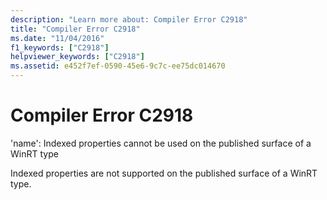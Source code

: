```yaml
---
description: "Learn more about: Compiler Error C2918"
title: "Compiler Error C2918"
ms.date: "11/04/2016"
f1_keywords: ["C2918"]
helpviewer_keywords: ["C2918"]
ms.assetid: e452f7ef-0590-45e6-9c7c-ee75dc014670
---
```

# Compiler Error C2918

'name': Indexed properties cannot be used on the published surface of a WinRT type

Indexed properties are not supported on the published surface of a WinRT type.
